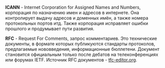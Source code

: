 **ICANN** - Internet Corporation for Assigned Names and Numbers, корпорация по назначению имен и адресов в интернете. Она контролирует выдачу адресов и доменных имён, а также номера протокольных портов итд. Также корпорация исправляет ошибки прошлого и продумывает пути развития.

**RFC** - Request For Comments, запрос комментариев. Это технические документы, в формате которых публикуются стандарты протоколов, предлагаемые нововведения, информационные бюллетени. Документ становится официальным только после дебатов на телеконференциях или форумах IETF. Источник RFC документов - [tfc-editor.org](tfc-editor.org). 